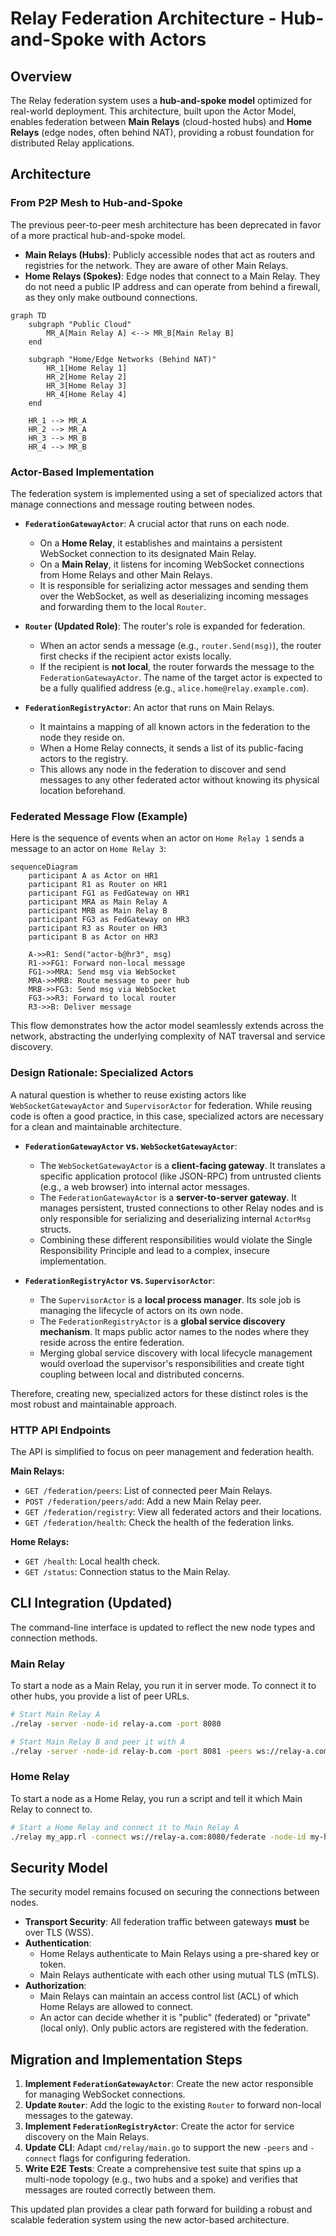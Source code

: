 # Relay Federation Architecture - Hub-and-Spoke with Actors

## Overview

The Relay federation system uses a **hub-and-spoke model** optimized for real-world deployment. This architecture, built upon the Actor Model, enables federation between **Main Relays** (cloud-hosted hubs) and **Home Relays** (edge nodes, often behind NAT), providing a robust foundation for distributed Relay applications.

## Architecture

### From P2P Mesh to Hub-and-Spoke

The previous peer-to-peer mesh architecture has been deprecated in favor of a more practical hub-and-spoke model.

*   **Main Relays (Hubs)**: Publicly accessible nodes that act as routers and registries for the network. They are aware of other Main Relays.
*   **Home Relays (Spokes)**: Edge nodes that connect to a Main Relay. They do not need a public IP address and can operate from behind a firewall, as they only make outbound connections.

```mermaid
graph TD
    subgraph "Public Cloud"
        MR_A[Main Relay A] <--> MR_B[Main Relay B]
    end

    subgraph "Home/Edge Networks (Behind NAT)"
        HR_1[Home Relay 1]
        HR_2[Home Relay 2]
        HR_3[Home Relay 3]
        HR_4[Home Relay 4]
    end

    HR_1 --> MR_A
    HR_2 --> MR_A
    HR_3 --> MR_B
    HR_4 --> MR_B
```

### Actor-Based Implementation

The federation system is implemented using a set of specialized actors that manage connections and message routing between nodes.

*   **`FederationGatewayActor`**: A crucial actor that runs on each node.
    *   On a **Home Relay**, it establishes and maintains a persistent WebSocket connection to its designated Main Relay.
    *   On a **Main Relay**, it listens for incoming WebSocket connections from Home Relays and other Main Relays.
    *   It is responsible for serializing actor messages and sending them over the WebSocket, as well as deserializing incoming messages and forwarding them to the local `Router`.

*   **`Router` (Updated Role)**: The router's role is expanded for federation.
    *   When an actor sends a message (e.g., `router.Send(msg)`), the router first checks if the recipient actor exists locally.
    *   If the recipient is **not local**, the router forwards the message to the `FederationGatewayActor`. The name of the target actor is expected to be a fully qualified address (e.g., `alice.home@relay.example.com`).

*   **`FederationRegistryActor`**: An actor that runs on Main Relays.
    *   It maintains a mapping of all known actors in the federation to the node they reside on.
    *   When a Home Relay connects, it sends a list of its public-facing actors to the registry.
    *   This allows any node in the federation to discover and send messages to any other federated actor without knowing its physical location beforehand.

### Federated Message Flow (Example)

Here is the sequence of events when an actor on `Home Relay 1` sends a message to an actor on `Home Relay 3`:

```mermaid
sequenceDiagram
    participant A as Actor on HR1
    participant R1 as Router on HR1
    participant FG1 as FedGateway on HR1
    participant MRA as Main Relay A
    participant MRB as Main Relay B
    participant FG3 as FedGateway on HR3
    participant R3 as Router on HR3
    participant B as Actor on HR3

    A->>R1: Send("actor-b@hr3", msg)
    R1->>FG1: Forward non-local message
    FG1->>MRA: Send msg via WebSocket
    MRA->>MRB: Route message to peer hub
    MRB->>FG3: Send msg via WebSocket
    FG3->>R3: Forward to local router
    R3->>B: Deliver message
```

This flow demonstrates how the actor model seamlessly extends across the network, abstracting the underlying complexity of NAT traversal and service discovery.

### Design Rationale: Specialized Actors

A natural question is whether to reuse existing actors like `WebSocketGatewayActor` and `SupervisorActor` for federation. While reusing code is often a good practice, in this case, specialized actors are necessary for a clean and maintainable architecture.

*   **`FederationGatewayActor` vs. `WebSocketGatewayActor`**:
    *   The `WebSocketGatewayActor` is a **client-facing gateway**. It translates a specific application protocol (like JSON-RPC) from untrusted clients (e.g., a web browser) into internal actor messages.
    *   The `FederationGatewayActor` is a **server-to-server gateway**. It manages persistent, trusted connections to other Relay nodes and is only responsible for serializing and deserializing internal `ActorMsg` structs.
    *   Combining these different responsibilities would violate the Single Responsibility Principle and lead to a complex, insecure implementation.

*   **`FederationRegistryActor` vs. `SupervisorActor`**:
    *   The `SupervisorActor` is a **local process manager**. Its sole job is managing the lifecycle of actors on its own node.
    *   The `FederationRegistryActor` is a **global service discovery mechanism**. It maps public actor names to the nodes where they reside across the entire federation.
    *   Merging global service discovery with local lifecycle management would overload the supervisor's responsibilities and create tight coupling between local and distributed concerns.

Therefore, creating new, specialized actors for these distinct roles is the most robust and maintainable approach.

### HTTP API Endpoints

The API is simplified to focus on peer management and federation health.

**Main Relays:**
- `GET /federation/peers`: List of connected peer Main Relays.
- `POST /federation/peers/add`: Add a new Main Relay peer.
- `GET /federation/registry`: View all federated actors and their locations.
- `GET /federation/health`: Check the health of the federation links.

**Home Relays:**
- `GET /health`: Local health check.
- `GET /status`: Connection status to the Main Relay.

## CLI Integration (Updated)

The command-line interface is updated to reflect the new node types and connection methods.

### Main Relay
To start a node as a Main Relay, you run it in server mode. To connect it to other hubs, you provide a list of peer URLs.

```bash
# Start Main Relay A
./relay -server -node-id relay-a.com -port 8080

# Start Main Relay B and peer it with A
./relay -server -node-id relay-b.com -port 8081 -peers ws://relay-a.com:8080/federate
```

### Home Relay
To start a node as a Home Relay, you run a script and tell it which Main Relay to connect to.

```bash
# Start a Home Relay and connect it to Main Relay A
./relay my_app.rl -connect ws://relay-a.com:8080/federate -node-id my-home-relay
```

## Security Model

The security model remains focused on securing the connections between nodes.

- **Transport Security**: All federation traffic between gateways **must** be over TLS (WSS).
- **Authentication**:
    - Home Relays authenticate to Main Relays using a pre-shared key or token.
    - Main Relays authenticate with each other using mutual TLS (mTLS).
- **Authorization**:
    - Main Relays can maintain an access control list (ACL) of which Home Relays are allowed to connect.
    - An actor can decide whether it is "public" (federated) or "private" (local only). Only public actors are registered with the federation.

## Migration and Implementation Steps

1.  **Implement `FederationGatewayActor`**: Create the new actor responsible for managing WebSocket connections.
2.  **Update `Router`**: Add the logic to the existing `Router` to forward non-local messages to the gateway.
3.  **Implement `FederationRegistryActor`**: Create the actor for service discovery on the Main Relays.
4.  **Update CLI**: Adapt `cmd/relay/main.go` to support the new `-peers` and `-connect` flags for configuring federation.
5.  **Write E2E Tests**: Create a comprehensive test suite that spins up a multi-node topology (e.g., two hubs and a spoke) and verifies that messages are routed correctly between them.

This updated plan provides a clear path forward for building a robust and scalable federation system using the new actor-based architecture.